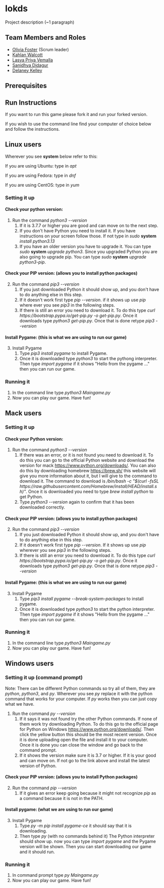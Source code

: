# lokds

Project description (~1 paragraph)

## Team Members and Roles

* [Olivia Foster](https://github.com/Olivia-Codes/CIS350-HW2-Foster.git) (Scrum leader)
* [Kahlan Walcott](https://github.com/Kahlan-walcott/CIS350-HW2-Walcott)
* [Lasya Priya Vemalla](https://github.com/vemallal/CIS350-HW2-Vemalla)
* [Sanidhya Didagur](https://github.com/sdidagur1/CIS350-HW2-DIDAGUR.git)
* [Delaney Kelley](https://github.com/kelleyde/CIS350-HW2-Kelley.git)

## Prerequisites

## Run Instructions
If you want to run this game please fork it and run your forked version.

If you wish to use the command line find your computer of choice below and follow the instructions.

## Linux users
Wherever you see **system** below refer to this:

If you are using Ubuntu: type in *apt*

If you are using Fedora: type in *dnf*

If you are using CentOS: type in *yum*
### Setting it up
#### Check your python version:
1. Run the command *python3 --version*
    1. If it is 3.7.7 or higher you are good and can move on to the next step.     
    2. If you don't have Python you need to install it. If you have instructions on your screen follow those. If not type in *sudo* **system** *install python3.13*
    3. If you have an older version you have to upgrade it. You can type *sudo* **system** *upgrade python3*. Since you upgraded Python you are also going to upgrade pip. You can type *sudo*  **system** *upgrade python3-pip*.
#### Check your PIP version: (allows you to install python packages)
2. Run the command *pip3 --version*
   1. If you just downloaded Python it should show up, and you don't have to do anything else in this step.
   2. If it doesn't work first type *pip --version*. if it shows up use *pip* where ever you see *pip3* in the following steps.
   3. If there is still an error you need to download it. To do this type *curl ht<span>tps://</span>bootstrap.pypa.io/get-pip.py -o get-pip.py*. Once it downloads type *python3 get-pip.py*. Once that is done retype *pip3 --version*
#### Install Pygame: (this is what we are using to run our game)
3. Install Pygame
    1. Type *pip3 install pygame* to install Pygame.
    2. Once it is downloaded type *python3* to start the pythong interpreter. Then type *import pygame* if it shows "Hello from the pygame ..." then you can run our game.
### Running it
1. In the command line type *python3 Maingame.py*
2. Now you can play our game. Have fun!
## Mack users
### Setting it up
#### Check your Python version:
1. Run the command *python3 --version*
   1. If there was an error, or it is not found you need to download it. To do this you can go to the official Python website and download the version for mack https://www.python.org/downloads/. You can also do this by downloading homebrew https://brew.sh/ this website will give you more information about it, but I will give to the command to download it. The command to download is */bin/bash -c "$(curl -fsSL ht<span>tps://</span>raw.githubusercontent.com/Homebrew/install/HEAD/install.sh)"*. Once it is downloaded you need to type *brew install python* to get Python.
   2. Type *python3 --version* again to confirm that it has been downloaded correctly.
#### Check your PIP version: (allows you to install python packages)
2. Run the command *pip3 --version*
   1. If you just downloaded Python it should show up, and you don't have to do anything else in this step.
   2. If it doesn't work first type *pip --version*. If it shows up use *pip* wherever you see *pip3* in the following steps.
   3. If there is still an error you need to download it. To do this type *curl ht<span>tps://</span>bootstrap.pypa.io/get-pip.py -o get-pip.py*. Once it downloads type *python3 get-pip.py*. Once that is done retype *pip3 --version*
#### Install Pygame: (this is what we are using to run our game)
3. Install Pygame
   1. Type *pip3 install pygame --break-system-packages* to install pygame.
   2. Once it is downloaded type *python3* to start the python interpreter. Then type *import pygame* if it shows "Hello from the pygame ..." then you can run our game.
### Running it
1. In the command line type *python3 Maingame.py*
2. Now you can play our game. Have fun!
## Windows users
### Setting it up (command prompt)
Note: There can be different Python commands so try all of them, they are *python*, *python3*, and *py*. Wherever you see *py* replace it with the python command that works for your computer. If *py* works then you can just copy what we have.
1. Run the command *py --version*
   1. If it says it was not found try the other Python commands. If none of them work try downloading Python. To do this go to the official page for Python on Windows https://www.python.org/downloads/. Then click the yellow button this should be the most recent version. Once it is done uploading open the file and install it to your computer. Once it is done you can close the window and go back to the command prompt.
   2. If it shows the version make sure it is 3.7 or higher. If it is your good and can move on. If not go to the link above and install the latest version of Python.
#### Check your PIP version: (allows you to install Python packages)
2. Run the command *pip --version*
   1. If it gives an error keep going because it might not recognize *pip* as a command because it is not in the PATH.
#### Install pygame: (what we are using to run our game)
3. Install Pygame
   1. Type *py -m pip install pygame-ce* it should say that it is downloading.
   2. Then type *py* (with no commands behind it) The Python interpreter should show up. now you can type *import pygame* and the Pygame version will be shown. Then you can start downloading our game and it should run.
### Running it
1. In command prompt type *py Maingame.py*
2. Now you can play our game. Have fun!

